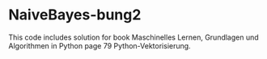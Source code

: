 # NaiveBayes-bung2

This code includes solution for book Maschinelles Lernen, Grundlagen und Algorithmen in Python page 79 Python-Vektorisierung.
